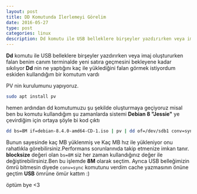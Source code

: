 ```yaml
---
layout: post
title: DD Komutunda İlerlemeyi Görelim
date: 2016-05-27
type: post
categories: linux
description: Dd komutu ile USB belleklere birşeyler yazdırırken veya imaj oluştururken falan benim canım terminalde yeni satıra geçmesini
---
```


**Dd** komutu ile USB belleklere birşeyler yazdırırken veya imaj oluştururken falan benim canım terminalde yeni satıra geçmesini bekleyene kadar sıkılıyor **Dd** nin ne yaptığını kaç ile yüklediğini falan görmek istiyordum eskiden kullandığım bir komutum vardı

PV nin kurulumunu yapıyoruz.

```bash
sudo apt install pv
```

hemen ardından dd komutumuzu şu şekilde oluşturmaya geçiyoruz misal ben bu komutu kullandığım şu zamanlarda sistemi **Debian 8 "Jessie"** ye çevirdiğim için ortaya şöyle bi kod çıktı

```bash
dd bs=8M if=debian-8.4.0-amd64-CD-1.iso | pv | dd of=/dev/sdb1 conv=sync
```

Bunun sayesinde kaç MB yüklenmiş ve Kaç MB hız ile yükleniyor onu rahatlıkla görebilirsiniz.Performans sorunlarınıda takip etmenize imkan tanır. **blocksize** değeri olan `bs=8M` siz her zaman kullandığınız değer ile değiştirebilirsiniz.Ben bu işlemde **8M** olarak seçtim. Ayrıca USB belleğimizin ömrü bitmesin diyede `conv=sync` komutunu verdim cache yazmasının önüne geçtim **USB** ömrüne ömür kattım :)


öptüm bye <3
